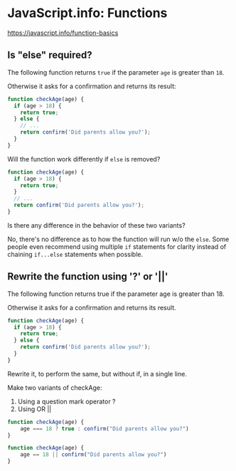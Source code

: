 # JavaScript.info: Functions

https://javascript.info/function-basics

## Is "else" required?

The following function returns `true` if the parameter `age` is greater than `18`.

Otherwise it asks for a confirmation and returns its result:

```js
function checkAge(age) {
  if (age > 18) {
    return true;
  } else {
    // ...
    return confirm('Did parents allow you?');
  }
}
```
Will the function work differently if `else` is removed?

```js
function checkAge(age) {
  if (age > 18) {
    return true;
  }
  // ...
  return confirm('Did parents allow you?');
}
```

Is there any difference in the behavior of these two variants?

No, there's no difference as to how the function will run w/o the `else`. Some people even recommend using multiple `if` statements for clarity instead of chaining `if...else` statements when possible.

## Rewrite the function using '?' or '||'

The following function returns true if the parameter age is greater than 18.

Otherwise it asks for a confirmation and returns its result.

```js
function checkAge(age) {
  if (age > 18) {
    return true;
  } else {
    return confirm('Did parents allow you?');
  }
}
```

Rewrite it, to perform the same, but without if, in a single line.

Make two variants of checkAge:

1. Using a question mark operator ?
2. Using OR ||

```js
function checkAge(age) {
    age === 18 ? true : confirm("Did parents allow you?")
}
```

```js
function checkAge(age) {
    age == 18 || confirm("Did parents allow you?")
}
```